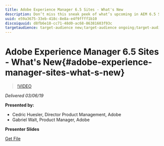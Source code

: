 ```yaml
---
title: Adobe Experience Manager 6.5 Sites - What's New
description: Don’t miss this sneak peek of what’s upcoming in AEM 6.5 Sites. Get an overview of the main platform changes that you must know, of what AEM has to offer around Headless CMS and Modern Web, as well as the features that will make your implementations more efficient and lean.
uuid: e59a3675-33eb-418c-8e8a-e4f9ffff1b10
discoiquuid: d8fb6e18-cc71-48d0-ac68-86381603f93c
targetaudience: target-audience new;target-audience ongoing;target-audience upgrader
---
```


# Adobe Experience Manager 6.5 Sites - What's New{#adobe-experience-manager-sites-what-s-new}

>[!VIDEO](https://video.tv.adobe.com/v/26368/?quality=9)

*Delivered 03/06/19*

**Presented by:**

* Cedric Huesler, Director Product Management, Adobe
* Gabriel Walt, Product Manager, Adobe

**Presenter Slides**

[Get File](assets/aem65-whatsnewgem-march6.pdf)
